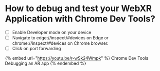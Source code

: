 # How to debug and test your WebXR Application with Chrome Dev Tools?

* [ ] Enable Developer mode on your device
* [ ] Navigate to edge://inspect/#devices on Edge or chrome://inspect/#devices on Chrome browser.
* [ ] Click on port forwarding

{% embed url="https://youtu.be/r-wSk24Wmpk" %}
Chrome Dev Tools Debugging an AR app
{% endembed %}


